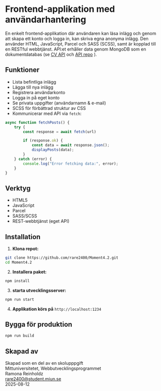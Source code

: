 # Frontend-applikation med användarhantering
En enkelt frontend-applikation där användaren kan läsa inlägg och genom att skapa ett konto och logga in, kan skriva egna anonyma inlägg. Den använder HTML, 
JavaScript, Parcel och SASS (SCSS), samt är kopplad till en RESTful webbtjänst. API:et erhåller data genom MongoDB som en dokumentdatabas (se [CV API](https://moment4-backend.onrender.com/api/posts) och [API repo](https://github.com/rare2400/Moment4.1) ). 

## Funktioner
- Lista befintliga inlägg
- Lägga till nya inlägg 
- Registrera användarkonto
- Logga in på eget konto
- Se privata uppgifter (användarnamn & e-mail)
- SCSS för förbättrad struktur av CSS
- Kommunicerar med API via `fetch`:
```js
async function fetchPosts() {
    try {
        const response = await fetch(url)

        if (response.ok) {
            const data = await response.json();
            displayPosts(data);
        }
    } catch (error) {
        console.log("Error fetching data:", error);
    }
}
```

## Verktyg
- HTML5
- JavaScript
- Parcel
- SASS/SCSS
- REST-webbtjänst (eget API)

## Installation
1. **Klona repot:**
```bash
git clone https://github.com/rare2400/Moment4.2.git
cd Moment4.2
```

2. **Installera paket:**
```bash
npm install
```

3. **starta utvecklingsserver:**
```bash
npm run start
```

4. **Applikation körs på** `http://localhost:1234`

## Bygga för produktion
```bash
npm run build
```

## Skapad av
Skapad som en del av en skolupppgift   
Mittuniversitetet, Webbutvecklingsprogrammet    
Ramona Reinholdz      
[rare2400@student.miun.se](rare2400@student.miun.se)      
2025-08-12
